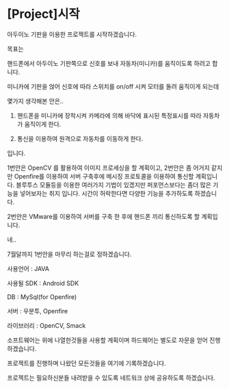 # [Project]시작



아두이노 기판을 이용한 프로젝트를 시작하겠습니다.

 

목표는

 

핸드폰에서 아두이노 기판쪽으로 신호를 보내 자동차(미니카)를 움직이도록 하려고 합니다.

 

미니카에 기판을 얹어 신호에 따라 스위치를 on/off 시켜 모터를 돌려 움직이게 되는데

 

몇가지 생각해본 안은..

 

1. 핸드폰을 미니카에 장착시켜 카메라에 의해 바닥에 표시된 특정표시를 따라 자동차가 움직이게 한다.

 

2. 통신을 이용하여 원격으로 자동차를 이동하게 한다.

 

입니다.

 

1번안은 OpenCV 를 활용하여 이미지 프로세싱을 할 계획이고, 2번안은 좀 어거지 같지만 Openfire를 이용하여 서버 구축후에 메시징 프로토콜을 이용하여 통신할 계획입니다. 블루투스 모듈등을 이용한 여러가지 기법이 있겠지만 퍼포먼스보다는 좀더 많은 기능을 넣어보자는 취지 입니다. 시간이 허락한다면 다양한 기능을 추가하도록 하겠습니다.

 

2번안은 VMware를 이용하여 서버를 구축 한 후에 핸드폰 끼리 통신하도록 할 계획입니다.

 

네..

 

7월달까지 1번안을 마무리 하는걸로 정하겠습니다.

 

사용언어 : JAVA

사용될 SDK : Android SDK

DB : MySql(for Openfire)

서버 : 우분투, Openfire

라이브러리 : OpenCV, Smack

 

소프트웨어는 위에 나열한것들을 사용할 계획이며 하드웨어는 별도로 자문을 얻어 진행하겠습니다.

프로젝트를 진행하며 나왔던 모든것들을 여기에 기록하겠습니다.

프로젝트는 필요하신분들 내려받을 수 있도록 네트워크 상에 공유하도록 하겠습니다.